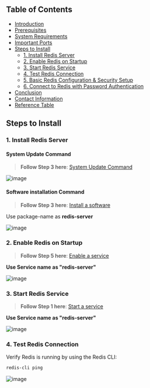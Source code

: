 ## Table of Contents

- [Introduction](#introduction)  
- [Prerequisites](#prerequisites)
- [System Requirements](#system-requirements)  
- [Important Ports](#important-ports)  
- [Steps to Install](#steps-to-install)  
  - [1. Install Redis Server](#1-install-redis-server)  
  - [2. Enable Redis on Startup](#2-enable-redis-on-startup)  
  - [3. Start Redis Service](#3-start-redis-service)  
  - [4. Test Redis Connection](#4-test-redis-connection)  
  - [5. Basic Redis Configuration & Security Setup](#5-basic-redis-configuration-and-security-setup)
  - [6. Connect to Redis with Password Authentication](#6-connect-to-redis-with-password-authentication)    
- [Conclusion](#conclusion)  
- [Contact Information](#contact-information)  
- [Reference Table](#reference-table)


## **Steps to Install**

### **1. Install Redis Server**

 #### System Update Command
>  **Follow Step 3 here**: [System Update Command](https://github.com/snaatak-Downtime-Crew/Documentation/tree/main/common_stack/operating_system/ubuntu/sop/commoncommands)

![image](https://github.com/user-attachments/assets/252e9fb7-1739-45f3-9ceb-2b62c031a40a)

 #### Software installation Command

>  **Follow Step 3 here**: [Install a software](https://github.com/snaatak-Downtime-Crew/Documentation/blob/main/common_stack/operating_system/ubuntu/sop/softwaremanagement/README.MD#3-Install-a-Software)

Use package-name as **redis-server**

![image](https://github.com/user-attachments/assets/45285562-ccf3-4785-b248-ebd76664e696)

### **2. Enable Redis on Startup**

>  **Follow Step 5 here**: [Enable a service](https://github.com/snaatak-Downtime-Crew/Documentation/blob/main/common_stack/operating_system/ubuntu/sop/services/README.md#systemctl-commands-explained)

**Use Service name as "redis-server"**

![image](https://github.com/user-attachments/assets/6a73380b-2bf8-42ff-ac5f-c709b07c1bce)

### **3. Start Redis Service**

>  **Follow Step 1 here**: [Start a service](https://github.com/snaatak-Downtime-Crew/Documentation/blob/main/common_stack/operating_system/ubuntu/sop/services/README.md#systemctl-commands-explained)

**Use Service name as "redis-server"**

![image](https://github.com/user-attachments/assets/546a9956-745b-4d20-b01b-5559f23ac384)

### **4. Test Redis Connection**

Verify Redis is running by using the Redis CLI:

```bash
redis-cli ping
```

![image](https://github.com/user-attachments/assets/3e454a70-e470-44e5-844e-c15a9dcb2d46)
